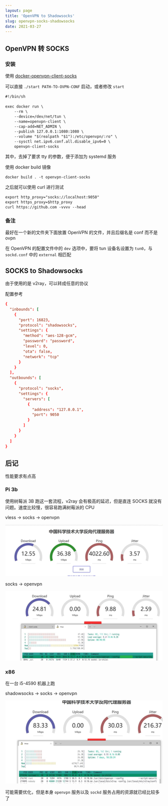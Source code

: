 ```yaml
---
layout: page
title: 'OpenVPN to Shadowsocks'
slug: openvpn-socks-shadowsocks
date: 2021-03-27
---
```


## OpenVPN 转 SOCKS

### 安装

使用 [docker-openvpn-client-socks](https://github.com/kizzx2/docker-openvpn-client-socks)

可以直接 `./start PATH-TO-OVPN-CONF` 启动，或者修改 `start`

```shell
#!/bin/sh

exec docker run \
    --rm \
    --device=/dev/net/tun \
    --name=openvpn-client \
    --cap-add=NET_ADMIN \
    --publish 127.0.0.1:1080:1080 \
    --volume "$(realpath "$1"):/etc/openvpn/:ro" \
    --sysctl net.ipv6.conf.all.disable_ipv6=0 \
    openvpn-client-socks
```

其中，去掉了要求 tty 的参数，便于添加为 systemd 服务

使用 docker build 镜像

```shell
docker build . -t openvpn-client-socks
```

之后就可以使用 curl 进行测试

```shell
export http_proxy="socks://localhost:9050"
export https_proxy=$http_proxy
curl https://github.com -vvvv --head
```

### 备注

最好在一个新的文件夹下面放置 OpenVPN 的文件，并且后缀名是 conf 而不是 ovpn

在 OpenVPN 的配置文件中的 `dev` 选项中，要将 tun 设备名设置为 `tun0`，与 `sockd.conf` 中的 `external` 相匹配

## SOCKS to Shadowsocks

由于使用的是 v2ray，可以转成任意的协议

配置参考

```conf
{
  "inbounds": [
    {
      "port": 16823,
      "protocol": "shadowsocks",
      "settings": {
        "method": "aes-128-gcm",
        "password": "password",
        "level": 0,
        "ota": false,
        "network": "tcp"
      }
    }
  ],
  "outbounds": [
    {
      "protocol": "socks",
      "settings": {
        "servers": [
          {
            "address": "127.0.0.1",
            "port": 9050
          }
        ]
      }
    }
  ]
}
```

## 后记

性能要求有点高

### Pi 3b

使用树莓派 3B 跑这一套流程，v2ray 会有极高的延迟，但是直连 SOCKS 就没有问题。速度比较慢，很容易跑满树莓派的 CPU

vless -> socks -> openvpn

![vless -> socks -> openvpn, pi](../img/openvpn-socks-shadowsocks/vless-socks-openvpn-pi.jpg)

socks -> openvpn

![socks -> openvpn, pi](../img/openvpn-socks-shadowsocks/socks-openvpn-pi.jpg)

### x86

在一台 i5-4590 机器上跑

shadowsocks -> socks -> openvpn

![shadowsocks -> socks -> openvpn, i5-4590](../img/openvpn-socks-shadowsocks/shadowsocks-socks-openvpn-x86.jpg)

可能需要优化，但是本身 `openvpn` 服务以及 `sockd` 服务占用的资源就已经比较多了
